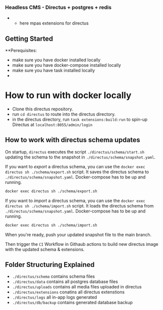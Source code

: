 ### Headless CMS - Directus + postgres + redis 
- + here mpas extensions for directus

## Getting Started
**Perequisites:
- make sure you have docker installed locally
- make sure you have docker-compose installed locally
- make sure you have task installed locally
-
# How to run with docker locally
- Clone this directus repository.
- run `cd directus` to route into the directus directory.
- in the directus directory, run `task extensions:build:run` to spin-up Directus at `localhost:8055/admin/login`

## How to work with directus schema updates

On startup, `directus` executes the script `./directus/schema/start.sh` updating the schema to the snapshot in `./directus/schema/snapshot.yaml`.

If you want to *export* a directus schema, you can use the `docker exec directus sh ./schema/export.sh` script. It saves the directus schema to `./directus/schema/snapshot.yaml`. Docker-compose has to be up and running.

```bash
docker exec directus sh ./schema/export.sh
```

If you want to *import* a directus schema, you can use the `docker exec directus sh ./schema/import.sh` script. It loads the directus schema from `./directus/schema/snapshot.yaml`. Docker-compose has to be up and running.

```bash
docker exec directus sh ./schema/import.sh
```
When you're ready, push your updated snapshot file to the main branch.

Then trigger the `CI` Workflow in Githaub actions to build new directus image with the updated schema & extensions.

## Folder Structuring Explained

- `./directus/schema` contains schema files
- `./directus/data` contains all postgres database files
- `./directus/uploads` contains all media files uploaded in directus
- `./directus/extensions` conatins all directus extenstions
- `./directus/logs` all in-app logs generated
- `./directus/db/backup` contains generated database backup